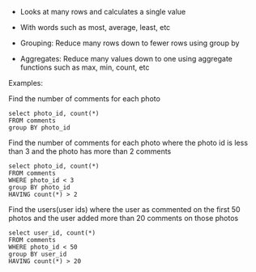 - Looks at many rows and calculates a single value 
- With words such as most, average, least, etc

- Grouping: Reduce many rows down to fewer rows using group by
- Aggregates: Reduce many values down to one using aggregate functions such as max, min, count, etc

Examples:

Find the number of comments for each photo
```
select photo_id, count(*)
FROM comments
group BY photo_id
```

Find the number of comments for each photo where the photo id is less than 3 and the photo has more than 2 comments
```
select photo_id, count(*)
FROM comments
WHERE photo_id < 3
group BY photo_id
HAVING count(*) > 2
```

Find the users(user ids) where the user as commented on the first 50 photos and the user added more than 20 comments on those photos 
```
select user_id, count(*)
FROM comments
WHERE photo_id < 50
group BY user_id
HAVING count(*) > 20
```